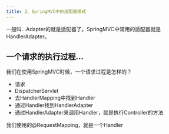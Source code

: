 ```yaml
---
title: 2、SpringMVC中的适配器模式
---
```

一般叫...Adapter的就是适配器了。SpringMVC中常用的适配器就是HandlerAdapter。

## 一个请求的执行过程...

我们在使用SpringMVC时候，一个请求过程是怎样的？

- 请求
- DispatcherServlet
- 去HandlerMapping中找到Handler
- 通过Handler找到HandlerAdapter
- 通过HandlerAdapter来调用Handler，就是执行Controller的方法

我们使用的@RequestMapping，就是一个Handler
